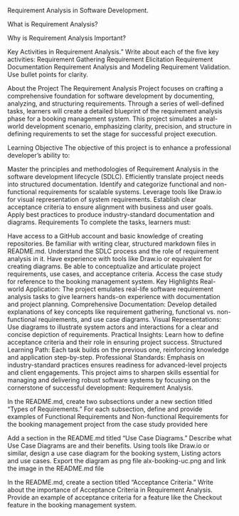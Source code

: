 Requirement Analysis in Software Development.

What is Requirement Analysis?

Why is Requirement Analysis Important?

Key Activities in Requirement Analysis.”
Write about each of the five key activities:
Requirement Gathering
Requirement Elicitation
Requirement Documentation
Requirement Analysis and Modeling
Requirement Validation.
Use bullet points for clarity.

About the Project
The Requirement Analysis Project focuses on crafting a comprehensive foundation for software development by documenting, analyzing, and structuring requirements. Through a series of well-defined tasks, learners will create a detailed blueprint of the requirement analysis phase for a booking management system. This project simulates a real-world development scenario, emphasizing clarity, precision, and structure in defining requirements to set the stage for successful project execution.

Learning Objective
The objective of this project is to enhance a professional developer’s ability to:

Master the principles and methodologies of Requirement Analysis in the software development lifecycle (SDLC).
Efficiently translate project needs into structured documentation.
Identify and categorize functional and non-functional requirements for scalable systems.
Leverage tools like Draw.io for visual representation of system requirements.
Establish clear acceptance criteria to ensure alignment with business and user goals.
Apply best practices to produce industry-standard documentation and diagrams.
Requirements
To complete the tasks, learners must:

Have access to a GitHub account and basic knowledge of creating repositories.
Be familiar with writing clear, structured markdown files in README.md.
Understand the SDLC process and the role of requirement analysis in it.
Have experience with tools like Draw.io or equivalent for creating diagrams.
Be able to conceptualize and articulate project requirements, use cases, and acceptance criteria.
Access the case study for reference to the booking management system.
Key Highlights
Real-world Application: The project emulates real-life software requirement analysis tasks to give learners hands-on experience with documentation and project planning.
Comprehensive Documentation: Develop detailed explanations of key concepts like requirement gathering, functional vs. non-functional requirements, and use case diagrams.
Visual Representations: Use diagrams to illustrate system actors and interactions for a clear and concise depiction of requirements.
Practical Insights: Learn how to define acceptance criteria and their role in ensuring project success.
Structured Learning Path: Each task builds on the previous one, reinforcing knowledge and application step-by-step.
Professional Standards: Emphasis on industry-standard practices ensures readiness for advanced-level projects and client engagements.
This project aims to sharpen skills essential for managing and delivering robust software systems by focusing on the cornerstone of successful development: Requirement Analysis.

In the README.md, create two subsections under a new section titled “Types of Requirements.”
For each subsection, define and provide examples of Functional Requirements and Non-functional Requirements for the booking management project from the case study provided here

Add a section in the README.md titled “Use Case Diagrams.”
Describe what Use Case Diagrams are and their benefits.
Using tools like Draw.io or similar, design a use case diagram for the booking system, Listing actors and use cases.
Export the diagram as png file alx-booking-uc.png and link the image in the README.md file

In the README.md, create a section titled “Acceptance Criteria.”
Write about the importance of Acceptance Criteria in Requirement Analysis.
Provide an example of acceptance criteria for a feature like the Checkout feature in the booking management system.
